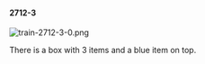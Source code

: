 #### 2712-3
![train-2712-3-0.png](https://github.com/lil-lab/nlvr/raw/master/nlvr/train/images/25/train-2712-3-0.png "train-2712-3-0.png")

There is a box with 3 items and a blue item on top.